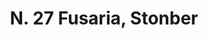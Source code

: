 ---
title: "N. 27 Fusaria, Stonber"
permalink: "/edition/plant027/"
plant-name: "N. 27, Stonber"
plant-number: "027"
plant-xml: "/assets/xml/plant027.xml"
plant-img1: "/assets/img/plant027_verso.jpg"
plant-img2: "/assets/img/plant027.jpg"
plant-title: "N. 27 Fusaria, Stonber"
plant-wfo-link: "http://www.worldfloraonline.org/taxon/wfo-0000681728"
plant-kew-link: "https://powo.science.kew.org/taxon/urn:lsid:ipni.org:names:160876-1"
plant-taxon-content: "Euonymus Europaeus L."
layout: single-xml
---